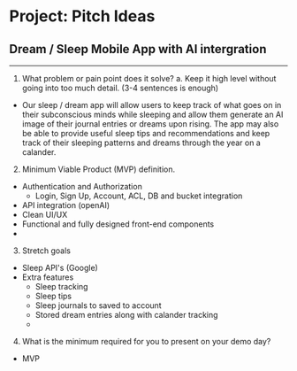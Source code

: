 # Project: Pitch Ideas

## Dream / Sleep Mobile App with AI intergration

---

1. What problem or pain point does it solve? a. Keep it high level without going into too much detail. (3-4 sentences is enough)

  - Our sleep / dream app will allow users to keep track of what goes on in their subconscious minds while sleeping and allow them generate an AI image of their journal entries or dreams upon rising. The app may also be able to provide useful sleep tips and recommendations and keep track of their sleeping patterns and dreams through the year on a calander. 

2. Minimum Viable Product (MVP) definition. 
 
  - Authentication and Authorization
    - Login, Sign Up, Account, ACL, DB and bucket integration
  - API integration (openAI)
  - Clean UI/UX
  - Functional and fully designed front-end components
  - 

3. Stretch goals

  - Sleep API's (Google)
  - Extra features
    - Sleep tracking
    - Sleep tips
    - Sleep journals to saved to account
    - Stored dream entries along with calander tracking
    - 

4. What is the minimum required for you to present on your demo day?
  - MVP

